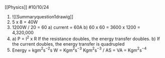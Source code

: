 [[Physics]]
#10/10/24

1) ![[Summaryquestion1drawig]]
2) 5 x 8 = 40W
3) 1200W / 20 = 60
	a) current = 60A
	b) 60 x 60 = 3600 x 1200 = 4,320,000
4) a) P = I$^2$ x R
	If the resistance doubles, the energy transfer doubles.
	b) If the current doubles, the energy transfer is quadrupled
5) Energy = kgm$^2$s$^{-2}$s     W = Kgm$^2$s$^{-3}$ 
	Kgm$^2$s$^{-3}$ / AS = 
	VA = Kgm$^2$s$^{-4}$
